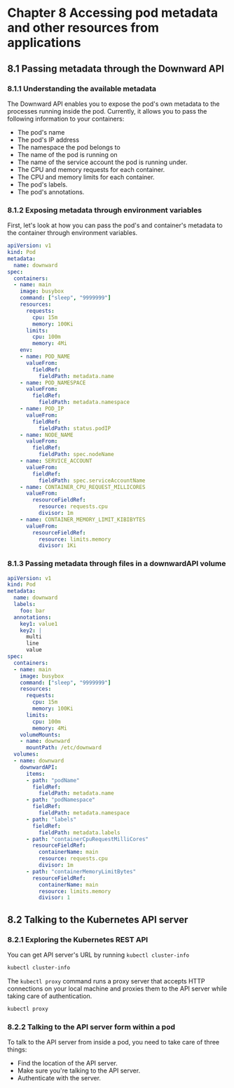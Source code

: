 # Chapter 8 Accessing pod metadata and other resources from applications

## 8.1 Passing metadata through the Downward API

### 8.1.1 Understanding the available metadata

The Downward API enables you to expose the pod's own metadata to the
processes running inside the pod. Currently, it allows you to pass
the following information to your containers:

+ The pod's name
+ The pod's IP address
+ The namespace the pod belongs to
+ The name of the pod is running on
+ The name of the service account the pod is running under.
+ The CPU and memory requests for each container.
+ The CPU and memory limits for each container.
+ The pod's labels.
+ The pod's annotations.

### 8.1.2 Exposing metadata through environment variables

First, let's look at how you can pass the pod's and container's metadata
to the container through environment variables.

```yaml
apiVersion: v1
kind: Pod
metadata:
  name: downward
spec:
  containers:
  - name: main
    image: busybox
    command: ["sleep", "9999999"]
    resources:
      requests:
        cpu: 15m
        memory: 100Ki
      limits:
        cpu: 100m
        memory: 4Mi
    env:
    - name: POD_NAME
      valueFrom:
        fieldRef:
          fieldPath: metadata.name
    - name: POD_NAMESPACE
      valueFrom:
        fieldRef:
          fieldPath: metadata.namespace
    - name: POD_IP
      valueFrom:
        fieldRef:
          fieldPath: status.podIP
    - name: NODE_NAME
      valueFrom:
        fieldRef:
          fieldPath: spec.nodeName
    - name: SERVICE_ACCOUNT
      valueFrom:
        fieldRef:
          fieldPath: spec.serviceAccountName
    - name: CONTAINER_CPU_REQUEST_MILLICORES
      valueFrom:
        resourceFieldRef:
          resource: requests.cpu
          divisor: 1m
    - name: CONTAINER_MEMORY_LIMIT_KIBIBYTES
      valueFrom:
        resourceFieldRef:
          resource: limits.memory
          divisor: 1Ki
```

### 8.1.3 Passing metadata through files in a downwardAPI volume

```yaml
apiVersion: v1
kind: Pod
metadata:
  name: downward
  labels:
    foo: bar
  annotations:
    key1: value1
    key2: |
      multi
      line
      value
spec:
  containers:
  - name: main
    image: busybox
    command: ["sleep", "9999999"]
    resources:
      requests:
        cpu: 15m
        memory: 100Ki
      limits:
        cpu: 100m
        memory: 4Mi
    volumeMounts:
    - name: downward
      mountPath: /etc/downward
  volumes:
  - name: downward
    downwardAPI:
      items:
      - path: "podName"
        fieldRef:
          fieldPath: metadata.name
      - path: "podNamespace"
        fieldRef:
          fieldPath: metadata.namespace
      - path: "labels"
        fieldRef:
          fieldPath: metadata.labels
      - path: "containerCpuRequestMilliCores"
        resourceFieldRef:
          containerName: main
          resource: requests.cpu
          divisor: 1m
      - path: "containerMemoryLimitBytes"
        resourceFieldRef:
          containerName: main
          resource: limits.memory
          divisor: 1
```

## 8.2 Talking to the Kubernetes API server

### 8.2.1 Exploring the Kubernetes REST API

You can get API server's URL by running `kubectl cluster-info`

```sh
kubectl cluster-info
```

The `kubectl proxy` command runs a proxy server that accepts HTTP
connections on your local machine and proxies them to the API server
while taking care of authentication.

```sh
kubectl proxy
```

### 8.2.2 Talking to the API server form within a pod

To talk to the API server from inside a pod, you need to take care
of three things:

+ Find the location of the API server.
+ Make sure you're talking to the API server.
+ Authenticate with the server.
